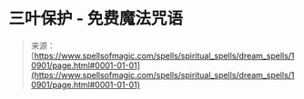 <!--yml

category: 未分类

date: 2024-06-12 18:47:48

-->

# 三叶保护 - 免费魔法咒语

> 来源：[https://www.spellsofmagic.com/spells/spiritual_spells/dream_spells/10901/page.html#0001-01-01](https://www.spellsofmagic.com/spells/spiritual_spells/dream_spells/10901/page.html#0001-01-01)
